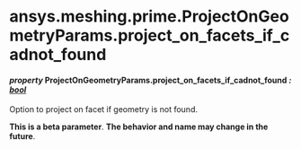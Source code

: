 # ansys.meshing.prime.ProjectOnGeometryParams.project_on_facets_if_cadnot_found

<a id="ansys.meshing.prime.ProjectOnGeometryParams.project_on_facets_if_cadnot_found"></a>

#### *property* ProjectOnGeometryParams.project_on_facets_if_cadnot_found *: [bool](https://docs.python.org/3.11/library/functions.html#bool)*

Option to project on facet if geometry is not found.

**This is a beta parameter**. **The behavior and name may change in the future**.

<!-- !! processed by numpydoc !! -->
